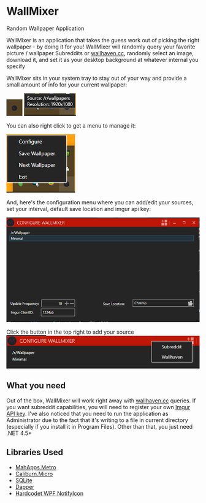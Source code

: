 # WallMixer
Random Wallpaper Application

WallMixer is an application that takes the guess work out of picking the right wallpaper - by doing it for you! WallMixer will randomly query your favorite picture / wallpaper Subreddits or [wallhaven.cc](http://alpha.wallhaven.cc), randomly select an image, download it, and set it as your desktop background at whatever internal you specify

WallMixer sits in your system tray to stay out of your way and provide a small amount of info for your current wallpaper:

![system tray icon](https://raw.githubusercontent.com/CplPwnies/WallMixer/master/docs/trayicon.PNG)
![systray info](https://raw.githubusercontent.com/CplPwnies/WallMixer/master/docs/tooltip.PNG)

You can also right click to get a menu to manage it:

![tray context menu](https://raw.githubusercontent.com/CplPwnies/WallMixer/master/docs/ContextMenu.PNG)

And, here's the configuration menu where you can add/edit your sources, set your interval, default save location and imgur api key:

![config window](https://raw.githubusercontent.com/CplPwnies/WallMixer/master/docs/Configure.PNG)

Click the button in the top right to add your source
![addsource](https://raw.githubusercontent.com/CplPwnies/WallMixer/master/docs/AddSource.PNG)

## What you need
Out of the box, WallMixer will work right away with [wallhaven.cc](http://alpha.wallhaven.cc) queries. If you want subreddit capabilities, you will need to register your own [Imgur API key](https://api.imgur.com/). I've also noticed that you need to run the application as Administrator due to the fact that it's writing to a file in current directory (especially if you install it in Program Files). Other than that, you just need .NET 4.5+

## Libraries Used
* [MahApps.Metro](http://mahapps.com/)
* [Caliburn.Micro](http://caliburnmicro.com/)
* [SQLite](https://www.sqlite.org/)
* [Dapper](https://github.com/StackExchange/dapper-dot-net)
* [Hardcodet WPF NotifyIcon](http://www.hardcodet.net/wpf-notifyicon)
